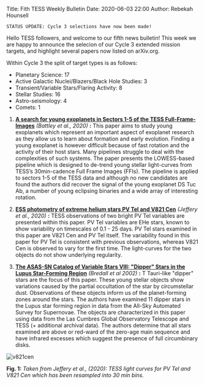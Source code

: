 Title: Fith TESS Weekly Bulletin
Date: 2020-06-03 22:00
Author: Rebekah Hounsell

`STATUS UPDATE: Cycle 3 selections have now been made!`

Hello TESS followers, and welcome to our fifth news bulletin! This week we are happy to announce the selecion of our Cycle 3 extended mission targets, and highlight several papers now listed on arXiv.org.

Within Cycle 3 the split of target types is as follows:
- Planetary Science: 17
- Active Galactic Nuclei/Blazers/Black	Hole Studies: 3
- Transient/Variable Stars/Flaring Activity: 8
- Stellar Studies: 16
- Astro-seismology: 4
- Comets: 1

1. **[A search for young exoplanets in Sectors 1-5 of the TESS Full-Frame-Images](https://arxiv.org/abs/2006.01721)** *(Battley et al., 2020)* **:**
This paper aims to study young exoplanets which represent an important aspect of exoplanet research as they allow us to learn about formation and early evolution. Finding a young exoplanet is however difficult because of fast rotation and the activity of their host stars. Many pipelines struggle to deal with the complexities of such systems. The paper presents the LOWESS-based pipeline which is designed to de-trend young stellar light-curves from TESS’s 30min-cadence Full Frame Images (FFIs). The pipeline is applied to sectors 1-5 of the TESS data and although no new candidates are found the authors did recover the signal of the young exoplanet DS Tuc Ab, a number of young eclipsing binaries and a wide array of interesting rotation.

2. **[ESS photometry of extreme helium stars PV Tel and V821 Cen](https://arxiv.org/abs/2006.00946)** *(Jeffery et al., 2020)* **:**
TESS observations of two bright PV Tel variables are presented within this paper. PV Tel variables are EHe stars, known to show variability on timescales of 0.1 - 25 days. PV Tel stars examined in this paper are V821 Cen and PV Tel itself. The variability found in this paper for PV Tel is consistent with previous observations, whereas V821 Cen is observed to vary for the first time. The light-curves for the two objects do not show underlying regularity.


3. **[The ASAS-SN Catalog of Variable Stars VIII: "Dipper" Stars in the Lupus Star-Forming Region](https://arxiv.org/abs/2005.14201)** *(Bredall et al 2002)* **:**
T Tauri-like "dipper" stars are	the focus of this paper. These young stellar objects show variations caused by the	partial occultation of the star by circumstellar dust. Observations of these objects inform us of the planet-forming zones around the stars. The authors have examined 11 dipper stars in the Lupus star forming region in data from the All-Sky Automated Survey for Supernovae. The objects are characterized in this paper using data from the Las Cumbres Global Observatory Telescope and TESS (+ additional archival data). The authors determine that all stars examined are above or red-ward of the zero-age main sequence and have infrared excesses which suggest the presence of full circumbinary disks.

![v821cen](images/v821cen.png)

**Fig. 1:** *Taken from Jeffery et al., (2020): TESS light curves for PV Tel and V821 Cen which has been resampled into  30 min bins.*



